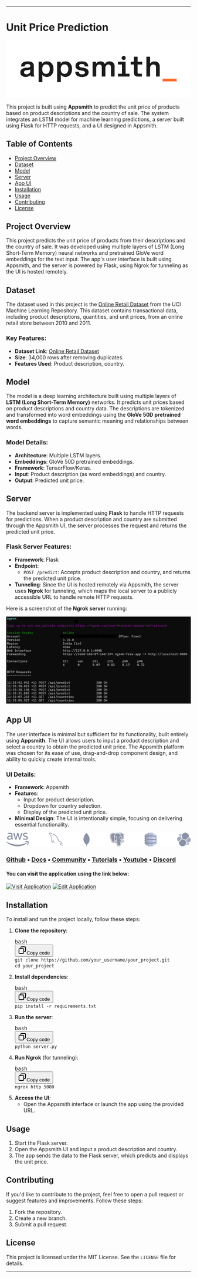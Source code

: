 </p><hr><h1><strong>Unit Price Prediction</strong></h1><p><img alt="Appsmith Logo" src="https://raw.githubusercontent.com/appsmithorg/appsmith/release/static/appsmith_logo_primary.png"></p><p>This project is built using <strong>Appsmith</strong> to predict the unit price of products based on product descriptions and the country of sale. The system integrates an LSTM model for machine learning predictions, a server built using Flask for HTTP requests, and a UI designed in Appsmith.</p><h2><strong>Table of Contents</strong></h2><ul><li><a rel="noopener" style="--streaming-animation-state: var(--batch-play-state-1); --animation-rate: var(--batch-play-rate-1);" href="#project-overview"><span style="--animation-count: 3; --streaming-animation-state: var(--batch-play-state-2);">Project</span><span style="--animation-count: 4; --streaming-animation-state: var(--batch-play-state-2);"> Overview</span></a></li><li><a rel="noopener" style="--streaming-animation-state: var(--batch-play-state-1); --animation-rate: var(--batch-play-rate-1);" href="#dataset"><span style="--animation-count: 4; --streaming-animation-state: var(--batch-play-state-2);">Dataset</span></a></li><li><a rel="noopener" style="--streaming-animation-state: var(--batch-play-state-1); --animation-rate: var(--batch-play-rate-1);" href="#model"><span style="--animation-count: 5; --streaming-animation-state: var(--batch-play-state-2);">Model</span></a></li><li><a rel="noopener" style="--streaming-animation-state: var(--batch-play-state-1); --animation-rate: var(--batch-play-rate-1);" href="#server"><span style="--animation-count: 6; --streaming-animation-state: var(--batch-play-state-2);">Server</span></a></li><li><a rel="noopener" style="--streaming-animation-state: var(--batch-play-state-1); --animation-rate: var(--batch-play-rate-1);" href="#app-ui"><span style="--animation-count: 7; --streaming-animation-state: var(--batch-play-state-2);">App</span><span style="--animation-count: 8; --streaming-animation-state: var(--batch-play-state-2);"> UI</span></a></li><li><a rel="noopener" style="--streaming-animation-state: var(--batch-play-state-1); --animation-rate: var(--batch-play-rate-1);" href="#installation"><span style="--animation-count: 9; --streaming-animation-state: var(--batch-play-state-2);">Installation</span></a></li><li><a rel="noopener" style="--streaming-animation-state: var(--batch-play-state-1); --animation-rate: var(--batch-play-rate-1);" href="#usage"><span style="--animation-count: 10; --streaming-animation-state: var(--batch-play-state-2);">Usage</span></a></li><li><a rel="noopener" style="--streaming-animation-state: var(--batch-play-state-1); --animation-rate: var(--batch-play-rate-1);" href="#contributing"><span style="--animation-count: 11; --streaming-animation-state: var(--batch-play-state-2);">Contributing</span></a></li><li><a rel="noopener" style="--streaming-animation-state: var(--batch-play-state-1); --animation-rate: var(--batch-play-rate-1);" href="#license"><span style="--animation-count: 12; --streaming-animation-state: var(--batch-play-state-2);">License</span></a></li></ul><h2><strong>Project Overview</strong></h2><p>This project predicts the unit price of products from their descriptions and the country of sale. It was developed using multiple layers of LSTM (Long Short-Term Memory) neural networks and pretrained GloVe word embeddings for the text input. The app's user interface is built using Appsmith, and the server is powered by Flask, using Ngrok for tunneling as the UI is hosted remotely.</p><h2><strong>Dataset</strong></h2><p>The dataset used in this project is the <a rel="noopener" target="_new" style="--streaming-animation-state: var(--batch-play-state-1); --animation-rate: var(--batch-play-rate-1);" href="https://archive.ics.uci.edu/dataset/352/online+retail"><span style="--animation-count: 14; --streaming-animation-state: var(--batch-play-state-2);">Online</span><span style="--animation-count: 15; --streaming-animation-state: var(--batch-play-state-2);"> Retail</span><span style="--animation-count: 16; --streaming-animation-state: var(--batch-play-state-2);"> Dataset</span></a> from the UCI Machine Learning Repository. This dataset contains transactional data, including product descriptions, quantities, and unit prices, from an online retail store between 2010 and 2011.</p><h3>Key Features:</h3><ul><li><strong>Dataset Link</strong>: <a rel="noopener" target="_new" style="--streaming-animation-state: var(--batch-play-state-1); --animation-rate: var(--batch-play-rate-1);" href="https://archive.ics.uci.edu/dataset/352/online+retail"><span style="--animation-count: 16; --streaming-animation-state: var(--batch-play-state-2);">Online</span><span style="--animation-count: 17; --streaming-animation-state: var(--batch-play-state-2);"> Retail</span><span style="--animation-count: 18; --streaming-animation-state: var(--batch-play-state-2);"> Dataset</span></a></li><li><strong>Size</strong>: 34,000 rows after removing duplicates.</li><li><strong>Features Used</strong>: Product description, country.</li></ul><h2><strong>Model</strong></h2><p>The model is a deep learning architecture built using multiple layers of <strong>LSTM (Long Short-Term Memory)</strong> networks. It predicts unit prices based on product descriptions and country data. The descriptions are tokenized and transformed into word embeddings using the <strong>GloVe 50D pretrained word embeddings</strong> to capture semantic meaning and relationships between words.</p><h3>Model Details:</h3><ul><li><strong>Architecture</strong>: Multiple LSTM layers.</li><li><strong>Embeddings</strong>: GloVe 50D pretrained embeddings.</li><li><strong>Framework</strong>: TensorFlow/Keras.</li><li><strong>Input</strong>: Product description (as word embeddings) and country.</li><li><strong>Output</strong>: Predicted unit price.</li></ul><h2><strong>Server</strong></h2><p>The backend server is implemented using <strong>Flask</strong> to handle HTTP requests for predictions. When a product description and country are submitted through the Appsmith UI, the server processes the request and returns the predicted unit price.</p><h3>Flask Server Features:</h3><ul><li><strong>Framework</strong>: Flask</li><li><strong>Endpoint</strong>:<ul><li><code>POST /predict</code>: Accepts product description and country, and returns the predicted unit price.</li></ul></li><li><strong>Tunneling</strong>: Since the UI is hosted remotely via Appsmith, the server uses <strong>Ngrok</strong> for tunneling, which maps the local server to a publicly accessible URL to handle remote HTTP requests.</li></ul><p>Here is a screenshot of the <strong>Ngrok server</strong> running:</p><p><img alt="Ngrok Server" src="ngrok_server_screenshot.png"></p><h2><strong>App UI</strong></h2><p>The user interface is minimal but sufficient for its functionality, built entirely using <strong>Appsmith</strong>. The UI allows users to input a product description and select a country to obtain the predicted unit price. The Appsmith platform was chosen for its ease of use, drag-and-drop component design, and ability to quickly create internal tools.</p><h3>UI Details:</h3><ul><li><strong>Framework</strong>: Appsmith</li><li><strong>Features</strong>:<ul><li>Input for product description.</li><li>Dropdown for country selection.</li><li>Display of the predicted unit price.</li></ul></li><li><strong>Minimal Design</strong>: The UI is intentionally simple, focusing on delivering essential functionality.</li></ul><p><img alt="Appsmith Integrations" src="https://raw.githubusercontent.com/appsmithorg/appsmith/release/static/images/integrations.png"></p><h3><a rel="noopener" target="_new" style="--streaming-animation-state: var(--batch-play-state-1); --animation-rate: var(--batch-play-rate-1);" href="https://github.com/appsmithorg/appsmith"><span style="--animation-count: 33; --streaming-animation-state: var(--batch-play-state-2);">Github</span></a> • <a rel="noopener" target="_new" style="--streaming-animation-state: var(--batch-play-state-1); --animation-rate: var(--batch-play-rate-1);" href="https://docs.appsmith.com/?utm_source=github&amp;utm_medium=social&amp;utm_content=appsmith_docs&amp;utm_campaign=null&amp;utm_term=appsmith_docs"><span style="--animation-count: 35; --streaming-animation-state: var(--batch-play-state-2);">Docs</span></a> • <a rel="noopener" target="_new" style="--streaming-animation-state: var(--batch-play-state-1); --animation-rate: var(--batch-play-rate-1);" href="https://community.appsmith.com/"><span style="--animation-count: 37; --streaming-animation-state: var(--batch-play-state-2);">Community</span></a> • <a rel="noopener" target="_new" style="--streaming-animation-state: var(--batch-play-state-1); --animation-rate: var(--batch-play-rate-1);" href="https://github.com/appsmithorg/appsmith/tree/update/readme#tutorials"><span style="--animation-count: 39; --streaming-animation-state: var(--batch-play-state-2);">Tutorials</span></a> • <a rel="noopener" target="_new" style="--streaming-animation-state: var(--batch-play-state-1); --animation-rate: var(--batch-play-rate-1);" href="https://www.youtube.com/appsmith"><span style="--animation-count: 41; --streaming-animation-state: var(--batch-play-state-2);">Youtube</span></a> • <a rel="noopener" target="_new" style="--streaming-animation-state: var(--batch-play-state-1); --animation-rate: var(--batch-play-rate-1);" href="https://discord.gg/rBTTVJp"><span style="--animation-count: 43; --streaming-animation-state: var(--batch-play-state-2);">Discord</span></a></h3><h4>You can visit the application using the link below:</h4><p><a rel="noopener" target="_new" style="--streaming-animation-state: var(--batch-play-state-1); --animation-rate: var(--batch-play-rate-1);" href="https://app.appsmith.com/applications/66f247befb3db210c7f55c6f/pages/66f247befb3db210c7f55c71"><img alt="Visit Application" src="https://assets.appsmith.com/git-sync/Buttons.svg"></a> <a rel="noopener" target="_new" style="--streaming-animation-state: var(--batch-play-state-1); --animation-rate: var(--batch-play-rate-1);" href="https://app.appsmith.com/applications/66f247befb3db210c7f55c6f/pages/66f247befb3db210c7f55c71/edit"><img alt="Edit Application" src="https://assets.appsmith.com/git-sync/Buttons2.svg"></a></p><h2><strong>Installation</strong></h2><p>To install and run the project locally, follow these steps:</p><ol><li><strong>Clone the repository</strong>:<pre class="!overflow-visible"><div class="dark bg-gray-950 contain-inline-size rounded-md border-[0.5px] border-token-border-medium relative"><div class="flex items-center text-token-text-secondary bg-token-main-surface-secondary px-4 py-2 text-xs font-sans justify-between rounded-t-md h-9">bash</div><div class="sticky top-9 md:top-[5.75rem]"><div class="absolute bottom-0 right-2 flex h-9 items-center"><div class="flex items-center rounded bg-token-main-surface-secondary px-2 font-sans text-xs text-token-text-secondary"><span class="" data-state="closed"><button class="flex gap-1 items-center py-1"><svg width="24" height="24" viewBox="0 0 24 24" fill="none" xmlns="http://www.w3.org/2000/svg" class="icon-sm"><path fill-rule="evenodd" clip-rule="evenodd" d="M7 5C7 3.34315 8.34315 2 10 2H19C20.6569 2 22 3.34315 22 5V14C22 15.6569 20.6569 17 19 17H17V19C17 20.6569 15.6569 22 14 22H5C3.34315 22 2 20.6569 2 19V10C2 8.34315 3.34315 7 5 7H7V5ZM9 7H14C15.6569 7 17 8.34315 17 10V15H19C19.5523 15 20 14.5523 20 14V5C20 4.44772 19.5523 4 19 4H10C9.44772 4 9 4.44772 9 5V7ZM5 9C4.44772 9 4 9.44772 4 10V19C4 19.5523 4.44772 20 5 20H14C14.5523 20 15 19.5523 15 19V10C15 9.44772 14.5523 9 14 9H5Z" fill="currentColor"></path></svg>Copy code</button></span></div></div></div><div class="overflow-y-auto p-4" dir="ltr"><code class="!whitespace-pre hljs language-bash">git <span class="hljs-built_in">clone</span> https://github.com/your_username/your_project.git
<span class="hljs-built_in">cd</span> your_project
</code></div></div></pre></li><li><strong>Install dependencies</strong>:<pre class="!overflow-visible"><div class="dark bg-gray-950 contain-inline-size rounded-md border-[0.5px] border-token-border-medium relative"><div class="flex items-center text-token-text-secondary bg-token-main-surface-secondary px-4 py-2 text-xs font-sans justify-between rounded-t-md h-9">bash</div><div class="sticky top-9 md:top-[5.75rem]"><div class="absolute bottom-0 right-2 flex h-9 items-center"><div class="flex items-center rounded bg-token-main-surface-secondary px-2 font-sans text-xs text-token-text-secondary"><span class="" data-state="closed"><button class="flex gap-1 items-center py-1"><svg width="24" height="24" viewBox="0 0 24 24" fill="none" xmlns="http://www.w3.org/2000/svg" class="icon-sm"><path fill-rule="evenodd" clip-rule="evenodd" d="M7 5C7 3.34315 8.34315 2 10 2H19C20.6569 2 22 3.34315 22 5V14C22 15.6569 20.6569 17 19 17H17V19C17 20.6569 15.6569 22 14 22H5C3.34315 22 2 20.6569 2 19V10C2 8.34315 3.34315 7 5 7H7V5ZM9 7H14C15.6569 7 17 8.34315 17 10V15H19C19.5523 15 20 14.5523 20 14V5C20 4.44772 19.5523 4 19 4H10C9.44772 4 9 4.44772 9 5V7ZM5 9C4.44772 9 4 9.44772 4 10V19C4 19.5523 4.44772 20 5 20H14C14.5523 20 15 19.5523 15 19V10C15 9.44772 14.5523 9 14 9H5Z" fill="currentColor"></path></svg>Copy code</button></span></div></div></div><div class="overflow-y-auto p-4" dir="ltr"><code class="!whitespace-pre hljs language-bash">pip install -r requirements.txt
</code></div></div></pre></li><li><strong>Run the server</strong>:<pre class="!overflow-visible"><div class="dark bg-gray-950 contain-inline-size rounded-md border-[0.5px] border-token-border-medium relative"><div class="flex items-center text-token-text-secondary bg-token-main-surface-secondary px-4 py-2 text-xs font-sans justify-between rounded-t-md h-9">bash</div><div class="sticky top-9 md:top-[5.75rem]"><div class="absolute bottom-0 right-2 flex h-9 items-center"><div class="flex items-center rounded bg-token-main-surface-secondary px-2 font-sans text-xs text-token-text-secondary"><span class="" data-state="closed"><button class="flex gap-1 items-center py-1"><svg width="24" height="24" viewBox="0 0 24 24" fill="none" xmlns="http://www.w3.org/2000/svg" class="icon-sm"><path fill-rule="evenodd" clip-rule="evenodd" d="M7 5C7 3.34315 8.34315 2 10 2H19C20.6569 2 22 3.34315 22 5V14C22 15.6569 20.6569 17 19 17H17V19C17 20.6569 15.6569 22 14 22H5C3.34315 22 2 20.6569 2 19V10C2 8.34315 3.34315 7 5 7H7V5ZM9 7H14C15.6569 7 17 8.34315 17 10V15H19C19.5523 15 20 14.5523 20 14V5C20 4.44772 19.5523 4 19 4H10C9.44772 4 9 4.44772 9 5V7ZM5 9C4.44772 9 4 9.44772 4 10V19C4 19.5523 4.44772 20 5 20H14C14.5523 20 15 19.5523 15 19V10C15 9.44772 14.5523 9 14 9H5Z" fill="currentColor"></path></svg>Copy code</button></span></div></div></div><div class="overflow-y-auto p-4" dir="ltr"><code class="!whitespace-pre hljs language-bash">python server.py
</code></div></div></pre></li><li><strong>Run Ngrok</strong> (for tunneling):<pre class="!overflow-visible"><div class="dark bg-gray-950 contain-inline-size rounded-md border-[0.5px] border-token-border-medium relative"><div class="flex items-center text-token-text-secondary bg-token-main-surface-secondary px-4 py-2 text-xs font-sans justify-between rounded-t-md h-9">bash</div><div class="sticky top-9 md:top-[5.75rem]"><div class="absolute bottom-0 right-2 flex h-9 items-center"><div class="flex items-center rounded bg-token-main-surface-secondary px-2 font-sans text-xs text-token-text-secondary"><span class="" data-state="closed"><button class="flex gap-1 items-center py-1"><svg width="24" height="24" viewBox="0 0 24 24" fill="none" xmlns="http://www.w3.org/2000/svg" class="icon-sm"><path fill-rule="evenodd" clip-rule="evenodd" d="M7 5C7 3.34315 8.34315 2 10 2H19C20.6569 2 22 3.34315 22 5V14C22 15.6569 20.6569 17 19 17H17V19C17 20.6569 15.6569 22 14 22H5C3.34315 22 2 20.6569 2 19V10C2 8.34315 3.34315 7 5 7H7V5ZM9 7H14C15.6569 7 17 8.34315 17 10V15H19C19.5523 15 20 14.5523 20 14V5C20 4.44772 19.5523 4 19 4H10C9.44772 4 9 4.44772 9 5V7ZM5 9C4.44772 9 4 9.44772 4 10V19C4 19.5523 4.44772 20 5 20H14C14.5523 20 15 19.5523 15 19V10C15 9.44772 14.5523 9 14 9H5Z" fill="currentColor"></path></svg>Copy code</button></span></div></div></div><div class="overflow-y-auto p-4" dir="ltr"><code class="!whitespace-pre hljs language-bash">ngrok http 5000
</code></div></div></pre></li><li><strong>Access the UI</strong>:<ul><li>Open the Appsmith interface or launch the app using the provided URL.</li></ul></li></ol><h2><strong>Usage</strong></h2><ol><li>Start the Flask server.</li><li>Open the Appsmith UI and input a product description and country.</li><li>The app sends the data to the Flask server, which predicts and displays the unit price.</li></ol><h2><strong>Contributing</strong></h2><p>If you'd like to contribute to the project, feel free to open a pull request or suggest features and improvements. Follow these steps:</p><ol><li>Fork the repository.</li><li>Create a new branch.</li><li>Submit a pull request.</li></ol><h2><strong>License</strong></h2><p>This project is licensed under the MIT License. See the <code>LICENSE</code> file for details.</p><hr>
